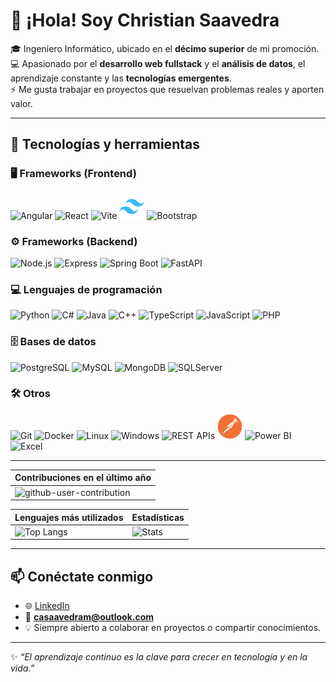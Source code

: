 # 👋 ¡Hola! Soy Christian Saavedra

🎓 Ingeniero Informático, ubicado en el **décimo superior** de mi promoción.  
💻 Apasionado por el **desarrollo web fullstack** y el **análisis de datos**, el aprendizaje constante y las **tecnologías emergentes**.  
⚡ Me gusta trabajar en proyectos que resuelvan problemas reales y aporten valor.  

---

## 🚀 Tecnologías y herramientas  

### 🖥️ Frameworks (Frontend)  
<p align="left">
  <img src="https://cdn.jsdelivr.net/gh/devicons/devicon/icons/angularjs/angularjs-original.svg" alt="Angular" width="40" height="40"/> 
  <img src="https://cdn.jsdelivr.net/gh/devicons/devicon/icons/react/react-original.svg" alt="React" width="40" height="40"/> 
  <img src="https://cdn.jsdelivr.net/gh/devicons/devicon/icons/vitejs/vitejs-original.svg" alt="Vite" width="40" height="40"/>
  <img src="https://github.com/devicons/devicon/blob/v2.17.0/icons/tailwindcss/tailwindcss-original.svg" alt="Tailwind CSS" width="40" height="40"/>
  <img src="https://cdn.jsdelivr.net/gh/devicons/devicon/icons/bootstrap/bootstrap-original.svg" alt="Bootstrap" width="40" height="40"/>
</p>

### ⚙️ Frameworks (Backend)  
<p align="left">
  <img src="https://cdn.jsdelivr.net/gh/devicons/devicon/icons/nodejs/nodejs-original.svg" alt="Node.js" width="40" height="40"/> 
  <img src="https://cdn.jsdelivr.net/gh/devicons/devicon/icons/express/express-original.svg" alt="Express" width="40" height="40"/> 
  <img src="https://cdn.jsdelivr.net/gh/devicons/devicon/icons/spring/spring-original.svg" alt="Spring Boot" width="40" height="40"/>
  <img src="https://cdn.jsdelivr.net/gh/devicons/devicon/icons/fastapi/fastapi-original.svg" alt="FastAPI" width="40" height="40"/>
</p>

### 💻 Lenguajes de programación  
<p align="left">
  <img src="https://cdn.jsdelivr.net/gh/devicons/devicon/icons/python/python-original.svg" alt="Python" width="40" height="40"/>
  <img src="https://cdn.jsdelivr.net/gh/devicons/devicon/icons/csharp/csharp-original.svg" alt="C#" width="40" height="40"/>
  <img src="https://cdn.jsdelivr.net/gh/devicons/devicon/icons/java/java-original.svg" alt="Java" width="40" height="40"/>
  <img src="https://cdn.jsdelivr.net/gh/devicons/devicon/icons/cplusplus/cplusplus-original.svg" alt="C++" width="40" height="40"/>
  <img src="https://cdn.jsdelivr.net/gh/devicons/devicon/icons/typescript/typescript-original.svg" alt="TypeScript" width="40" height="40"/>
  <img src="https://cdn.jsdelivr.net/gh/devicons/devicon/icons/javascript/javascript-original.svg" alt="JavaScript" width="40" height="40"/>
  <img src="https://cdn.jsdelivr.net/gh/devicons/devicon/icons/php/php-original.svg" alt="PHP" width="40" height="40"/>
</p>

### 🗄️ Bases de datos  
<p align="left">
  <img src="https://cdn.jsdelivr.net/gh/devicons/devicon/icons/postgresql/postgresql-original.svg" alt="PostgreSQL" width="40" height="40"/>
  <img src="https://cdn.jsdelivr.net/gh/devicons/devicon/icons/mysql/mysql-original.svg" alt="MySQL" width="40" height="40"/>
  <img src="https://cdn.jsdelivr.net/gh/devicons/devicon/icons/mongodb/mongodb-original.svg" alt="MongoDB" width="40" height="40"/>
  <img src="https://cdn.jsdelivr.net/gh/devicons/devicon/icons/microsoftsqlserver/microsoftsqlserver-plain.svg" alt="SQLServer" width="40" height="40"/>
</p>

### 🛠️ Otros  
<p align="left">
  <img src="https://cdn.jsdelivr.net/gh/devicons/devicon/icons/git/git-original.svg" alt="Git" width="40" height="40"/>
  <img src="https://cdn.jsdelivr.net/gh/devicons/devicon/icons/docker/docker-original.svg" alt="Docker" width="40" height="40"/>
  <img src="https://cdn.jsdelivr.net/gh/devicons/devicon/icons/linux/linux-original.svg" alt="Linux" width="40" height="40"/>
  <img src="https://cdn.jsdelivr.net/gh/devicons/devicon/icons/windows8/windows8-original.svg" alt="Windows" width="40" height="40"/>
  <img src="https://cdn.jsdelivr.net/gh/devicons/devicon/icons/apache/apache-original.svg" alt="REST APIs" width="40" height="40"/>
  <img src="https://github.com/devicons/devicon/blob/v2.17.0/icons/postman/postman-original.svg" alt="Postman" width="40" height="40"/>
  <img src="https://upload.wikimedia.org/wikipedia/commons/c/cf/New_Power_BI_Logo.svg" alt="Power BI" width="40" height="40"/>
  <img src="https://upload.wikimedia.org/wikipedia/commons/3/34/Microsoft_Office_Excel_%282019%E2%80%93present%29.svg" alt="Excel" width="40" height="40"/>
</p>
</p>

---
| Contribuciones en el último año|
| ------------------------------------------|
| ![github-user-contribution](https://github.com/user-attachments/assets/0cebedbc-290e-464e-b684-b4fd73dad4eb)

| Lenguajes más utilizados | Estadísticas |
| -------------------------| ------------ |
|![Top Langs](https://github-readme-stats.vercel.app/api/top-langs/?username=csaavedram&layout=compact&theme=onedark)  | ![Stats](https://github-readme-stats.vercel.app/api?username=csaavedram&theme=onedark&show_icons=true&hide_border=true&count_private=true)

---

## 📫 Conéctate conmigo  
- 🌐 [LinkedIn](https://www.linkedin.com/in/christian-saavedra-montero-602a18293/)  
- 📧 **casaavedram@outlook.com**  
- 💡 Siempre abierto a colaborar en proyectos o compartir conocimientos.  

---

✨ _“El aprendizaje continuo es la clave para crecer en tecnología y en la vida.”_  

